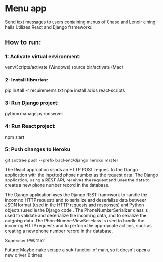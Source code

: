 # Menu app
Send text messages to users containing menus of Chase and Lenoir dining halls
Utilizes React and Django frameworks

## How to run:
### 1: Activate virtual environment:
venv/Scripts/activate (Windows)
source bin/activate (Mac)
### 2: Install libraries:
pip install -r requirements.txt
npm install axios react-scripts
### 3: Run Django project:
python manage.py runserver
### 4: Run React project:
npm start
### 5: Push changes to Heroku
git subtree push --prefix backend/django heroku master

The React application sends an HTTP POST request to the Django application with the inputted phone number as the request data. The Django application, using a REST API, receives the request and uses the data to create a new phone number record in the database.

The Django application uses the Django REST framework to handle the incoming HTTP requests and to serialize and deserialize data between JSON format (used in the HTTP requests and responses) and Python objects (used in the Django code). The PhoneNumberSerializer class is used to validate and deserialize the incoming data, and to serialize the outgoing data. The PhoneNumberViewSet class is used to handle the incoming HTTP requests and to perform the appropriate actions, such as creating a new phone number record in the database.

Superuser PW: 1152

Future:
Maybe make scrape a sub-function of main, so it doesn't open a new driver 6 times